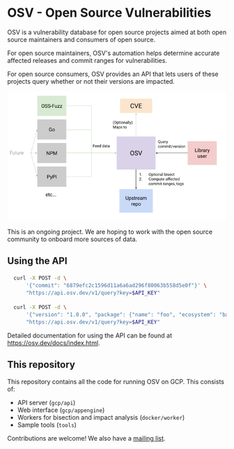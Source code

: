 # OSV - Open Source Vulnerabilities

OSV is a vulnerability database for open source projects aimed at both open
source maintainers and consumers of open source.

For open source maintainers, OSV's automation helps determine accurate affected
releases and commit ranges for vulnerabilities.

For open source consumers, OSV provides an API that lets users of these projects
query whether or not their versions are impacted.

<p align="center">
  <img src="docs/images/diagram.png" width="600">
</p>

This is an ongoing project. We are hoping to work with the open source community
to onboard more sources of data.

## Using the API

```bash
  curl -X POST -d \
      '{"commit": "6879efc2c1596d11a6a6ad296f80063b558d5e0f"}' \
      "https://api.osv.dev/v1/query?key=$API_KEY"

  curl -X POST -d \
      '{"version": "1.0.0", "package": {"name": "foo", "ecosystem": "bar"}' \
      "https://api.osv.dev/v1/query?key=$API_KEY"
```

Detailed documentation for using the API can be found at
<https://osv.dev/docs/index.html>.

## This repository

This repository contains all the code for running OSV on GCP. This consists of:

- API server (`gcp/api`)
- Web interface (`gcp/appengine`)
- Workers for bisection and impact analysis (`docker/worker`)
- Sample tools (`tools`)

Contributions are welcome! We also have a [mailing
list](mailto:osv-discuss@googlegroups.com).
